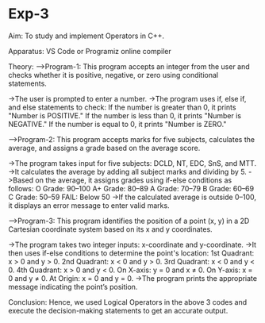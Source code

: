 # Exp-3
Aim: To study and implement Operators in C++.

Apparatus: VS Code or Programiz online compiler

Theory: 
-->Program-1:
This program accepts an integer from the user and checks whether it is positive, negative, or zero using conditional statements.

->The user is prompted to enter a number.
->The program uses if, else if, and else statements to check:
    If the number is greater than 0, it prints "Number is POSITIVE."
    If the number is less than 0, it prints "Number is NEGATIVE."
    If the number is equal to 0, it prints "Number is ZERO."

-->Program-2:
This program accepts marks for five subjects, calculates the average, and assigns a grade based on the average score.

->The program takes input for five subjects: DCLD, NT, EDC, SnS, and MTT.
->It calculates the average by adding all subject marks and dividing by 5.
->Based on the average, it assigns grades using if-else conditions as follows:
    O Grade: 90–100
    A+ Grade: 80–89
    A Grade: 70–79
    B Grade: 60–69
    C Grade: 50–59
    FAIL: Below 50
->If the calculated average is outside 0–100, it displays an error message to enter valid marks.

-->Program-3:
This program identifies the position of a point (x, y) in a 2D Cartesian coordinate system based on its x and y coordinates.

->The program takes two integer inputs: x-coordinate and y-coordinate.
->It then uses if-else conditions to determine the point's location:
    1st Quadrant: x > 0 and y > 0.
    2nd Quadrant: x < 0 and y > 0.
    3rd Quadrant: x < 0 and y < 0.
    4th Quadrant: x > 0 and y < 0.
    On X-axis: y = 0 and x ≠ 0.
    On Y-axis: x = 0 and y ≠ 0.
    At Origin: x = 0 and y = 0.
->The program prints the appropriate message indicating the point’s position.

Conclusion: Hence, we used Logical Operators in the above 3 codes and execute the decision-making statements to get an accurate output.
